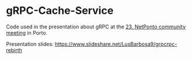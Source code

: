 # gRPC-Cache-Service

Code used in the presentation about gRPC at the [23. NetPonto community meeting](http://netponto.org/reuniao/23a-reuniao-presencial-da-comunidade-netponto-no-porto/) in Porto.

Presentation slides: https://www.slideshare.net/LusBarbosa9/grpcrpc-rebirth
